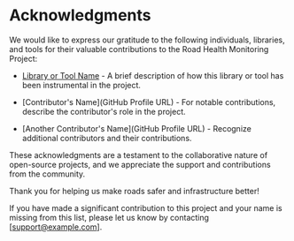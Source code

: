 # Acknowledgments

We would like to express our gratitude to the following individuals, libraries, and tools for their valuable contributions to the Road Health Monitoring Project:

- [Library or Tool Name](URL) - A brief description of how this library or tool has been instrumental in the project.

- [Contributor's Name](GitHub Profile URL) - For notable contributions, describe the contributor's role in the project.

- [Another Contributor's Name](GitHub Profile URL) - Recognize additional contributors and their contributions.

These acknowledgments are a testament to the collaborative nature of open-source projects, and we appreciate the support and contributions from the community.

Thank you for helping us make roads safer and infrastructure better!

If you have made a significant contribution to this project and your name is missing from this list, please let us know by contacting [support@example.com].
